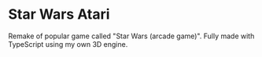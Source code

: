 # Star Wars Atari

Remake of popular game called "Star Wars (arcade game)".
Fully made with TypeScript using my own 3D engine.
